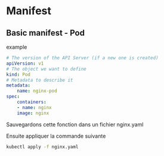 # Manifest

## Basic manifest - Pod

example

```yaml
# The version of the API Server (if a new one is created)
apiVersion: v1
# The object we want to define
kind: Pod
# Metadata to describe it
metadata:
    name: nginx-pod
spec:
    containers:
    - name: nginx
    image: nginx
```
Sauvegardons cette fonction dans un fichier nginx.yaml

Ensuite appliquer la commande suivante
```bash
kubectl apply -f nginx.yaml
```
